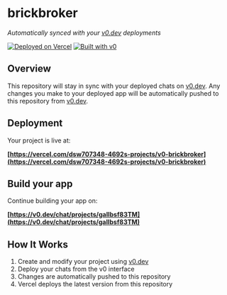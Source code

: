 # brickbroker

*Automatically synced with your [v0.dev](https://v0.dev) deployments*

[![Deployed on Vercel](https://img.shields.io/badge/Deployed%20on-Vercel-black?style=for-the-badge&logo=vercel)](https://vercel.com/dsw707348-4692s-projects/v0-brickbroker)
[![Built with v0](https://img.shields.io/badge/Built%20with-v0.dev-black?style=for-the-badge)](https://v0.dev/chat/projects/gaIIbsf83TM)

## Overview

This repository will stay in sync with your deployed chats on [v0.dev](https://v0.dev).
Any changes you make to your deployed app will be automatically pushed to this repository from [v0.dev](https://v0.dev).

## Deployment

Your project is live at:

**[https://vercel.com/dsw707348-4692s-projects/v0-brickbroker](https://vercel.com/dsw707348-4692s-projects/v0-brickbroker)**

## Build your app

Continue building your app on:

**[https://v0.dev/chat/projects/gaIIbsf83TM](https://v0.dev/chat/projects/gaIIbsf83TM)**

## How It Works

1. Create and modify your project using [v0.dev](https://v0.dev)
2. Deploy your chats from the v0 interface
3. Changes are automatically pushed to this repository
4. Vercel deploys the latest version from this repository
